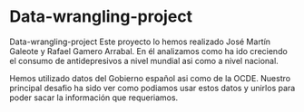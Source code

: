 # Data-wrangling-project
 Data-wrangling-project
Este proyecto lo hemos realizado José Martín Galeote y Rafael Gamero Arrabal. En él analizamos como ha ido creciendo el consumo de antidepresivos a nivel mundial asi como a nivel nacional.

Hemos utilizado datos del Gobierno español asi como de la OCDE. Nuestro principal desafio ha sido ver como podiamos usar estos datos y unirlos para poder sacar la información que requeriamos.
